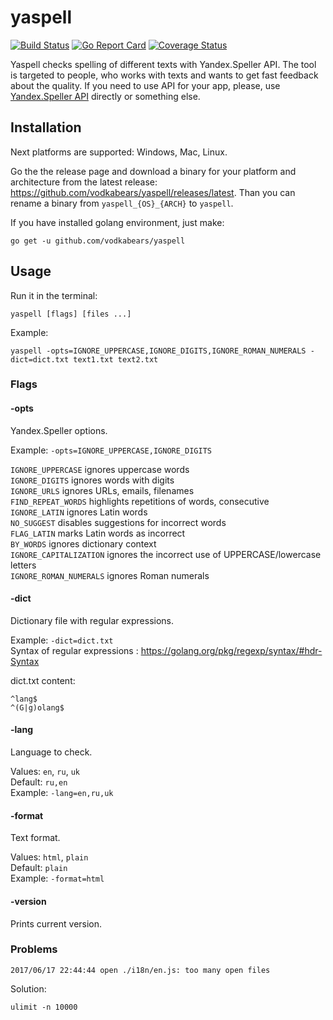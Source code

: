 # yaspell
[![Build Status](https://travis-ci.org/vodkabears/yaspell.svg?branch=master)](https://travis-ci.org/VodkaBears/yaspell)
[![Go Report Card](https://goreportcard.com/badge/github.com/vodkabears/yaspell)](https://goreportcard.com/report/github.com/vodkabears/yaspell)
[![Coverage Status](https://coveralls.io/repos/github/VodkaBears/yaspell/badge.svg)](https://coveralls.io/github/VodkaBears/yaspell)

Yaspell checks spelling of different texts with Yandex.Speller API.
The tool is targeted to people, who works with texts and wants to get fast feedback about the quality.
If you need to use API for your app, please, use [Yandex.Speller API](https://tech.yandex.ru/speller/doc/dg/concepts/api-overview-docpage/) directly or something else.

## Installation

Next platforms are supported: Windows, Mac, Linux.

Go the the release page and download a binary for your platform and architecture from the latest release: https://github.com/vodkabears/yaspell/releases/latest. Than you can rename a binary from `yaspell_{OS}_{ARCH}` to `yaspell`.

If you have installed golang environment, just make:
```
go get -u github.com/vodkabears/yaspell
```

## Usage

Run it in the terminal:
```
yaspell [flags] [files ...]
```

Example:
```
yaspell -opts=IGNORE_UPPERCASE,IGNORE_DIGITS,IGNORE_ROMAN_NUMERALS -dict=dict.txt text1.txt text2.txt
```

### Flags

#### -opts

Yandex.Speller options.

Example: `-opts=IGNORE_UPPERCASE,IGNORE_DIGITS`

`IGNORE_UPPERCASE` ignores uppercase words  
`IGNORE_DIGITS` ignores words with digits  
`IGNORE_URLS` ignores URLs, emails, filenames  
`FIND_REPEAT_WORDS` highlights repetitions of words, consecutive  
`IGNORE_LATIN` ignores Latin words  
`NO_SUGGEST` disables suggestions for incorrect words  
`FLAG_LATIN` marks Latin words as incorrect  
`BY_WORDS` ignores dictionary context  
`IGNORE_CAPITALIZATION` ignores the incorrect use of UPPERCASE/lowercase letters  
`IGNORE_ROMAN_NUMERALS` ignores Roman numerals  

#### -dict

Dictionary file with regular expressions.

Example: `-dict=dict.txt`  
Syntax of regular expressions : https://golang.org/pkg/regexp/syntax/#hdr-Syntax  

dict.txt content:
```
^lang$
^(G|g)olang$
```

#### -lang

Language to check.

Values: `en`, `ru`, `uk`  
Default: `ru,en`  
Example: `-lang=en,ru,uk`  

#### -format

Text format.

Values: `html`, `plain`  
Default: `plain`  
Example: `-format=html`

#### -version

Prints current version.

### Problems

```
2017/06/17 22:44:44 open ./i18n/en.js: too many open files
```

Solution:
```
ulimit -n 10000
```


